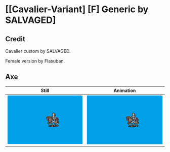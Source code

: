 # [\[Cavalier-Variant\] \[F\] Generic by SALVAGED]

## Credit

Cavalier custom by SALVAGED.

Female version by Flasuban.

## Axe

| Still | Animation |
| :---: | :-------: |
| ![Axe still](./Axe_000.png) | ![Axe animation](./Axe.gif) |
